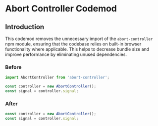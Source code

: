 # Abort Controller Codemod

## Introduction

This codemod removes the unnecessary import of the `abort-controller` npm module, ensuring that the codebase relies on built-in browser functionality where applicable. This helps to decrease bundle size and improve performance by eliminating unused dependencies.

### Before

```javascript
import AbortController from 'abort-controller';

const controller = new AbortController();
const signal = controller.signal;
```

### After

```javascript
const controller = new AbortController();
const signal = controller.signal;
```